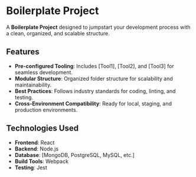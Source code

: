# Boilerplate Project

A **Boilerplate Project** designed to jumpstart your development process with a clean, organized, and scalable structure.

## Features

- **Pre-configured Tooling**: Includes [Tool1], [Tool2], and [Tool3] for seamless development.
- **Modular Structure**: Organized folder structure for scalability and maintainability.
- **Best Practices**: Follows industry standards for coding, linting, and testing.
- **Cross-Environment Compatibility**: Ready for local, staging, and production environments.

## Technologies Used

- **Frontend**: React
- **Backend**: Node.js
- **Database**: [MongoDB, PostgreSQL, MySQL, etc.]
- **Build Tools**: Webpack
- **Testing**: Jest
